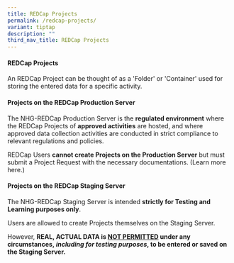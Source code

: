 ```yaml
---
title: REDCap Projects
permalink: /redcap-projects/
variant: tiptap
description: ""
third_nav_title: REDCap Projects
---
```

<h4><strong>REDCap Projects</strong></h4>
<p>An REDCap Project can be thought of as a 'Folder' or 'Container' used
for storing the entered data for a specific activity.</p>
<h4><strong>Projects on the REDCap Production Server</strong></h4>
<p>The NHG-REDCap Production Server is the <strong>regulated environment</strong> where
the REDCap Projects of <strong>approved activities</strong> are hosted, and
where approved data collection activities are conducted in strict compliance
to relevant regulations and policies.</p>
<p>REDCap Users <strong>cannot create Projects on the Production Server</strong> but
must submit a Project Request with the necessary documentations. (Learn
more here.)</p>
<h4><strong>Projects on the REDCap Staging Server</strong></h4>
<p>The NHG-REDCap Staging Server is intended <strong>strictly for Testing and Learning purposes only</strong>.</p>
<p>Users are allowed to create Projects themselves on the Staging Server.</p>
<p>However, <strong>REAL, ACTUAL DATA is&nbsp;<u>NOT PERMITTED</u>&nbsp;under any circumstances,&nbsp;<em>including for testing purposes</em>, to be entered or saved on the Staging Server.</strong>
</p>
<p>&nbsp;</p>